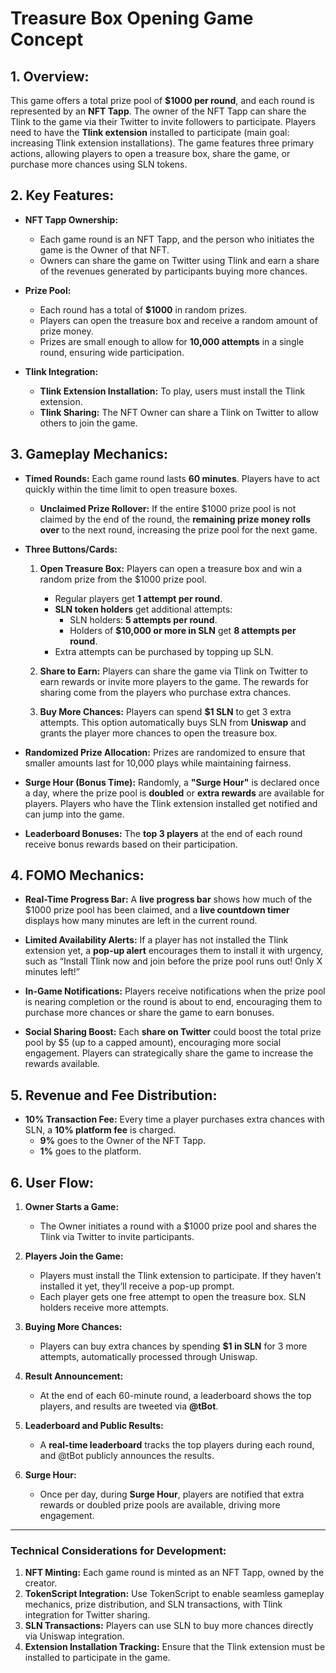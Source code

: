 
# Treasure Box Opening Game Concept

## 1. Overview:
This game offers a total prize pool of **$1000 per round**, and each round is represented by an **NFT Tapp**. The owner of the NFT Tapp can share the Tlink to the game via their Twitter to invite followers to participate. Players need to have the **Tlink extension** installed to participate (main goal: increasing Tlink extension installations). The game features three primary actions, allowing players to open a treasure box, share the game, or purchase more chances using SLN tokens.

## 2. Key Features:

- **NFT Tapp Ownership:** 
  - Each game round is an NFT Tapp, and the person who initiates the game is the Owner of that NFT.
  - Owners can share the game on Twitter using Tlink and earn a share of the revenues generated by participants buying more chances.

- **Prize Pool:**
  - Each round has a total of **$1000** in random prizes.
  - Players can open the treasure box and receive a random amount of prize money.
  - Prizes are small enough to allow for **10,000 attempts** in a single round, ensuring wide participation.

- **Tlink Integration:**
  - **Tlink Extension Installation:** To play, users must install the Tlink extension.
  - **Tlink Sharing:** The NFT Owner can share a Tlink on Twitter to allow others to join the game.

## 3. Gameplay Mechanics:

- **Timed Rounds:** Each game round lasts **60 minutes**. Players have to act quickly within the time limit to open treasure boxes.
  - **Unclaimed Prize Rollover:** If the entire $1000 prize pool is not claimed by the end of the round, the **remaining prize money rolls over** to the next round, increasing the prize pool for the next game.

- **Three Buttons/Cards:**
  1. **Open Treasure Box:** Players can open a treasure box and win a random prize from the $1000 prize pool.
     - Regular players get **1 attempt per round**.
     - **SLN token holders** get additional attempts:
       - SLN holders: **5 attempts per round**.
       - Holders of **$10,000 or more in SLN** get **8 attempts per round**.
     - Extra attempts can be purchased by topping up SLN.

  2. **Share to Earn:** Players can share the game via Tlink on Twitter to earn rewards or invite more players to the game. The rewards for sharing come from the players who purchase extra chances.

  3. **Buy More Chances:** Players can spend **$1 SLN** to get 3 extra attempts. This option automatically buys SLN from **Uniswap** and grants the player more chances to open the treasure box.

- **Randomized Prize Allocation:** Prizes are randomized to ensure that smaller amounts last for 10,000 plays while maintaining fairness.

- **Surge Hour (Bonus Time):** Randomly, a **"Surge Hour"** is declared once a day, where the prize pool is **doubled** or **extra rewards** are available for players. Players who have the Tlink extension installed get notified and can jump into the game.

- **Leaderboard Bonuses:** The **top 3 players** at the end of each round receive bonus rewards based on their participation.

## 4. FOMO Mechanics:

- **Real-Time Progress Bar:** A **live progress bar** shows how much of the $1000 prize pool has been claimed, and a **live countdown timer** displays how many minutes are left in the current round.

- **Limited Availability Alerts:** If a player has not installed the Tlink extension yet, a **pop-up alert** encourages them to install it with urgency, such as “Install Tlink now and join before the prize pool runs out! Only X minutes left!”

- **In-Game Notifications:** Players receive notifications when the prize pool is nearing completion or the round is about to end, encouraging them to purchase more chances or share the game to earn bonuses.

- **Social Sharing Boost:** Each **share on Twitter** could boost the total prize pool by $5 (up to a capped amount), encouraging more social engagement. Players can strategically share the game to increase the rewards available.

## 5. Revenue and Fee Distribution:

- **10% Transaction Fee:** Every time a player purchases extra chances with SLN, a **10% platform fee** is charged. 
  - **9%** goes to the Owner of the NFT Tapp.
  - **1%** goes to the platform.

## 6. User Flow:

1. **Owner Starts a Game:** 
   - The Owner initiates a round with a $1000 prize pool and shares the Tlink via Twitter to invite participants.

2. **Players Join the Game:** 
   - Players must install the Tlink extension to participate. If they haven’t installed it yet, they’ll receive a pop-up prompt.
   - Each player gets one free attempt to open the treasure box. SLN holders receive more attempts.

3. **Buying More Chances:** 
   - Players can buy extra chances by spending **$1 in SLN** for 3 more attempts, automatically processed through Uniswap.

4. **Result Announcement:** 
   - At the end of each 60-minute round, a leaderboard shows the top players, and results are tweeted via **@tBot**.

5. **Leaderboard and Public Results:** 
   - A **real-time leaderboard** tracks the top players during each round, and @tBot publicly announces the results.

6. **Surge Hour:** 
   - Once per day, during **Surge Hour**, players are notified that extra rewards or doubled prize pools are available, driving more engagement.

---

### **Technical Considerations for Development:**

1. **NFT Minting:** Each game round is minted as an NFT Tapp, owned by the creator.
2. **TokenScript Integration:** Use TokenScript to enable seamless gameplay mechanics, prize distribution, and SLN transactions, with Tlink integration for Twitter sharing.
3. **SLN Transactions:** Players can use SLN to buy more chances directly via Uniswap integration.
4. **Extension Installation Tracking:** Ensure that the Tlink extension must be installed to participate in the game.
